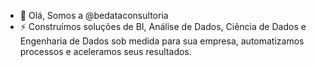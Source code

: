 - 👋 Olá, Somos a @bedataconsultoria
- ⚡ Construímos soluções de BI, Análise de Dados, Ciência de Dados e Engenharia de Dados sob medida para sua empresa, automatizamos processos e aceleramos seus resultados.

<!---
bedataconsultoria/bedataconsultoria is a ✨ special ✨ repository because its `README.md` (this file) appears on your GitHub profile.
You can click the Preview link to take a look at your changes.
--->
